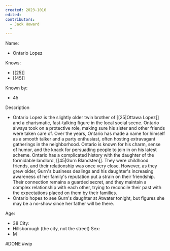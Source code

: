 ```yaml
---
created: 2023-1016
edited:
contributors:
  - Jack Howard
  - 
---
```


Name:
- Ontario Lopez

Knows:
- [[25]]
- [[45]]

Known by:
- 45

Description
- Ontario Lopez is the slightly older twin brother of [[25|Ottawa Lopez]] and a charismatic, fast-talking figure in the local social scene. Ontario always took on a protective role, making sure his sister and other friends were taken care of. Over the years, Ontario has made a name for himself as a smooth talker and a party enthusiast, often hosting extravagant gatherings in the neighborhood. Ontario is known for his charm, sense of humor, and the knack for persuading people to join in on his latest scheme. Ontario has a complicated history with the daughter of the formidable landlord, [[45|Gurn Blandsten]]. They were childhood friends, and their relationship was once very close. However, as they grew older, Gurn's business dealings and his daughter's increasing awareness of her family's reputation put a strain on their friendship. Their connection remains a guarded secret, and they maintain a complex relationship with each other, trying to reconcile their past with the expectations placed on them by their families.
- Ontario hopes to see Gurn's daughter at Atwater tonight, but figures she may be a no-show since her father will be there.

Age:
- 38
City:
- Hillsborough (the city, not the street)
Sex:
- M

#DONE
#wip